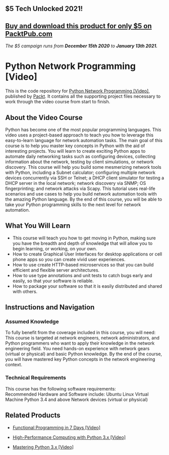 ## $5 Tech Unlocked 2021!
[Buy and download this product for only $5 on PacktPub.com](https://www.packtpub.com/)
-----
*The $5 campaign         runs from __December 15th 2020__ to __January 13th 2021.__*

# Python Network Programming [Video]
This is the code repository for [Python Network Programming [Video]](https://www.packtpub.com/networking-and-servers/python-network-programming-video?utm_source=github&utm_medium=repository&utm_campaign=9781788479387), published by [Packt](https://www.packtpub.com/?utm_source=github). It contains all the supporting project files necessary to work through the video course from start to finish.
## About the Video Course
Python has become one of the most popular programming languages. This video uses a project-based approach to teach you how to leverage this easy-to-learn language for network automation tasks. The main goal of this course is to help you master key concepts in Python with the aid of interesting projects. You will learn to create exciting Python apps to automate daily networking tasks such as configuring devices, collecting information about the network, testing by client simulations, or network discovery. This course will help you build some mesmerizing network tools with Python, including a Subnet calculator; configuring multiple network devices concurrently via SSH or Telnet; a DHCP client simulator for testing a DHCP server in the local network; network discovery via SNMP; OS fingerprinting; and network attacks via Scapy. This tutorial uses real-life scenarios and use cases to help you build network automation tools with the amazing Python language. By the end of this course, you will be able to take your Python programming skills to the next level for network automation.

<H2>What You Will Learn</H2>
<DIV class=book-info-will-learn-text>
<UL>
<LI>This course will teach you how to get moving in Python, making sure you have the breadth and depth of knowledge that will allow you to begin learning, or working, on your own. 
<LI>How to create Graphical User Interfaces for desktop applications or cell phone apps so you can create vivid user experiences. 
<LI>How to use create HTTP-based microservices so that you can build efficient and flexible server architectures. 
<LI>How to use type annotations and unit tests to catch bugs early and easily, so that your software is reliable. 
<LI>How to package your software so that it is easily distributed and shared with others. </LI></UL></DIV>

## Instructions and Navigation
### Assumed Knowledge
To fully benefit from the coverage included in this course, you will need:<br/>
This course is targeted at network engineers, network administrators, and Python programmers who want to apply their knowledge in the network engineering field. You need hands-on experience with network gears (virtual or physical) and basic Python knowledge. 
By the end of the course, you will have mastered key Python concepts in the network engineering context.
### Technical Requirements
This course has the following software requirements:<br/>
Recommended Hardware and Software include: 
Ubuntu Linux Virtual Machine
Python 3.4 and above
Network devices (virtual or physical)

## Related Products
* [Functional Programming in 7 Days [Video]](https://www.packtpub.com/application-development/functional-programming-7-days-video?utm_source=github&utm_medium=repository&utm_campaign=9781788990295)

* [High-Performance Computing with Python 3.x [Video]](https://www.packtpub.com/application-development/high-performance-computing-python-3x-video?utm_source=github&utm_medium=repository&utm_campaign=9781789956252)

* [Mastering Python 3.x [Video]](https://www.packtpub.com/application-development/mastering-python-3x-video?utm_source=github&utm_medium=repository&utm_campaign=9781789955347)

